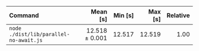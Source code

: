 | Command | Mean [s] | Min [s] | Max [s] | Relative |
|:---|---:|---:|---:|---:|
| `node ./dist/lib/parallel-no-await.js` | 12.518 ± 0.001 | 12.517 | 12.519 | 1.00 |
